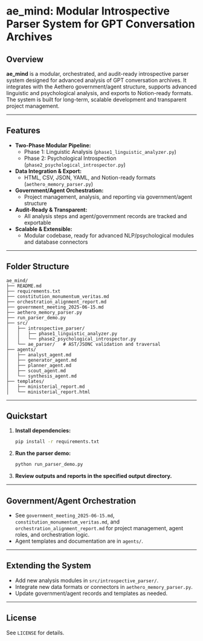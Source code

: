 # ae_mind: Modular Introspective Parser System for GPT Conversation Archives

## Overview

**ae_mind** is a modular, orchestrated, and audit-ready introspective parser system designed for advanced analysis of GPT conversation archives. It integrates with the Aethero government/agent structure, supports advanced linguistic and psychological analysis, and exports to Notion-ready formats. The system is built for long-term, scalable development and transparent project management.

---

## Features
- **Two-Phase Modular Pipeline:**
  - Phase 1: Linguistic Analysis (`phase1_linguistic_analyzer.py`)
  - Phase 2: Psychological Introspection (`phase2_psychological_introspector.py`)
- **Data Integration & Export:**
  - HTML, CSV, JSON, YAML, and Notion-ready formats (`aethero_memory_parser.py`)
- **Government/Agent Orchestration:**
  - Project management, analysis, and reporting via government/agent structure
- **Audit-Ready & Transparent:**
  - All analysis steps and agent/government records are tracked and exportable
- **Scalable & Extensible:**
  - Modular codebase, ready for advanced NLP/psychological modules and database connectors

---

## Folder Structure

```
ae_mind/
├── README.md
├── requirements.txt
├── constitution_monumentum_veritas.md
├── orchestration_alignment_report.md
├── government_meeting_2025-06-15.md
├── aethero_memory_parser.py
├── run_parser_demo.py
├── src/
│   ├── introspective_parser/
│   │   ├── phase1_linguistic_analyzer.py
│   │   └── phase2_psychological_introspector.py
│   └── ae_parser/   # AST/JSONC validation and traversal
├── agents/
│   ├── analyst_agent.md
│   ├── generator_agent.md
│   ├── planner_agent.md
│   ├── scout_agent.md
│   └── synthesis_agent.md
├── templates/
│   ├── ministerial_report.md
│   └── ministerial_report.html
```

---

## Quickstart

1. **Install dependencies:**
   ```bash
   pip install -r requirements.txt
   ```
2. **Run the parser demo:**
   ```bash
   python run_parser_demo.py
   ```
3. **Review outputs and reports in the specified output directory.**

---

## Government/Agent Orchestration
- See `government_meeting_2025-06-15.md`, `constitution_monumentum_veritas.md`, and `orchestration_alignment_report.md` for project management, agent roles, and orchestration logic.
- Agent templates and documentation are in `agents/`.

---

## Extending the System
- Add new analysis modules in `src/introspective_parser/`.
- Integrate new data formats or connectors in `aethero_memory_parser.py`.
- Update government/agent records and templates as needed.

---

## License
See `LICENSE` for details.
